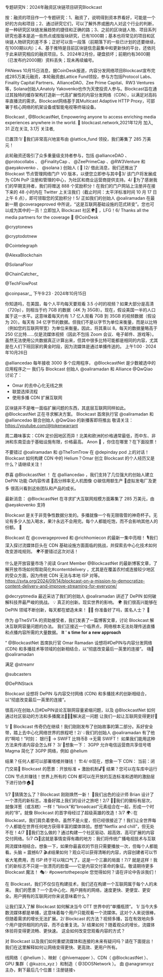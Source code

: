 专题研究N：2024年融资区块链项目研究Blockcast


按：融资的项目作一个专题研究：1、融资了，说明得到资本界看好，可能是一个好的方向和项目；2、通过研究它们，可以了解外界或圈内人对这个行业的判断，是一种研究区块链发展趋势的捷径和正确的路；3、之前的区块链人物、项目系列研究也基本是追一些热点或按版块研究，已有1000期；基本也将常见的项目和区块链人物研究的差不多；正好可以告一段落（前期落下的一些已计划的还要继续，在1000期以内）；4、基于推特是目前区块链信息最集中和更新快的平台，还依托于此来研究相应的融资项目。5、2024年2月份，硬盘损坏；前期约有3600期（已发布约2000期）资料丢失；现未再续编号。

PANews 10月15日消息，据CoinDesk报道，内容分发网络项目Blockcast宣布完成285万美元融资，本轮融资由Lattice Fund领投，参与方包括Protocol Labs、Finality Capital Partners、AllianceDAO、Zee Prime Capital、RW3 Ventures等，Solana创始人Anatoly Yakovenko也作为天使投资人参与。Blockcast旨在通过其独特的缓存架构打造新一代高扩展性的内容分发网络（CDN），以满足对高码率直播流的需求。Blockcast网络基于其Multicast Adaptive HTTP Proxy，可部署于核心网络的机架设备或智能电视等终端设备。

Blockcast
,
@BlockcastNet,
Empowering anyone to access enriching media experiences anywhere in the world. 🫡
blockcast.network,2021年12月 加入,
31 正在关注,
3.1万 关注者,


已置顶:1/ 🚀我们非常高兴地宣布由
@lattice_fund
领投，我们筹集了 285 万美元！

此轮融资还吸引了众多重量级支持者参与，包括
@allianceDAO
 、 
@protocollabs
 、 
@FinalityCap
 、 
@ZeePrimeCap
 、@RW3Venture 和
@aeyakovenko
 、 
@solana
 ) 创始人 ( 🧵 )2/ 借此消息，我们还推出了 Blockcast 节点管理网络门户 V0 版本，以便您立即参与其中👀3/ 该门户将发展成为 CDN PoP 注册和管理的中心，为社区和商业运营商提供支持。4/ 🎁为了感谢我们的早期支持者，我们将赠送 888 个奖励积分！在我们的门户网站上注册并在接下来的 48 小时内在 Twitter 上关注我们（截止时间：太平洋标准时间 10 月 17 日上午 6 点），即可领取您的奖励积分！5/ 正如我们的创始人
@oaliramadan
在最新一期
@coverageproved
中所说，“这是互联网基础设施的范式转变”。您也可以成为其中的一员！立即加入 Blockcast 社区🌍🚀 ，LFG！6/ Thanks all the media partners for the coverage 🙏 
@CoinDesk
 
@cryptonews
 
@cryptodotnew
 
@Cointelegraph
 
@AlexaBlockchain
 
@SolanaFloor
 
@ChainCatcher_
 
@TechFlowPost
 
@coinpasar_,
下午9:23 · 2024年10月15日

你知道吗，在美国，每个人平均每天要观看 3.5 小时的视频？如果大部分是高清（720p），则相当于约 7GB 的数据（4K 为 35GB）。现在，假设美国一半的人口属于这一水平。这意味着每天约有 1.7 亿人观看 7GB 到 35GB 的视频数据（假设为 20）。每天有 34 亿字节的数据。但我们不是以字节为单位来衡量，而是以比特（例如您的互联网带宽）为单位来衡量。因此，将其乘以 8。每天的数据量略高于 250 亿比特……仅是流媒体视频（因此不包括 Zoom 会议、电子邮件、游戏等）。虽然无法使用公共数据真正计算出来，但其中很多比特可能都是相同的内容，尤其是在人们下班回家的黄金时段，因为流媒体是通过单播传送的。 上午1:00 · 2024年10月26日

@alliancedao
每年接收 3000 多个应用程序， 
@BlockcastNet
是少数被选中的应用程序之一
我们与 Blockcast 创始人
@oaliramadan
和 Alliance 
@QwQiao
讨论了：
- Omar 的去中心化无线之旅
- 联盟选择流程
- 使用多播 CDN 扩展互联网

区块链并不是唯一面临扩展问题的东西，其底层互联网同样如此。
@BlockcastNet
正在寻求解决方案。
Blockcast 首席执行官
@oaliramadan
和
@alliancedao
联合创始人
@QwQiao
的新播客即将推出
敬请关注： https://youtube.com/@tokenwarrant

周二趣味事实：CDN 定价因地区而异！北美和欧洲的价格通常最低，而中东、非洲和东南亚由于基础设施有限，价格最高。
Anon 🫡 ，你住在哪里？在下面投票！

不要错过
@oaliramadan
和
@TheTomTrow
在
@depinday
 pod 上的对话！Blockcast 如何构建 CDN 中的 Helium？Omar 创立 Blockcast 的个人经历又是什么？请继续关注！

恭喜
@BlockcastNet
 ！
在
@alliancedao
 ，我们支持了几位强大的创始人建立 DePIN 功能
📺内容传递
🚁高分辨率无人机图像
🌞碳信用额生产
🔋虚拟发电厂及更多
很高兴看到这些团队和产品的成长。

最新消息： 
@BlockcastNet
在寻求扩大互联网规模方面筹集了 285 万美元，由
@aeyakovenko
支持

Blockcast 是关于非竞争性数据分发的。多播就像一个有无限吸管的神奇杯子。无论有多少人加入喝水，果汁永远不会用完。每个人都能吃饱，而不会影响其他人的份额。 🧃

Blockcast 在
@coverageproved
和
@richhomiecon
的最新一集中亮相！ 🎙️我们深入探讨流媒体巨头在 CDN 基础设施方面面临的挑战，并探索去中心化技术如何改变游戏规则。 🌍不要错过这次对话！

什么是开放容量市场？阅读 Grant Member 
@BlockcastNet
的最新博客文章，了解开放市场如何帮助简化#contentdelivery ，尤其是在覆盖农村或连接较少地区的受众方面，因为传统 CDN 无法与本地 ISP 对等。
https://svta.org/2024/09/14/blockcast-on-a-mission-to-democratize-content-delivery-and-improve-streaming-for-everyone/

@decryptmedia
最近采访了我们的创始人
@oaliramadan
讲述了 DePIN 如何破解科技界最严峻的挑战。 💡
真正的创新。现实世界的影响。 🌍
我们很高兴能够在 DePIN 领域不断创新，每天都在塑造未来！ 🔧💡
你准备好了吗，匿名人士？ 🫡

作为
@TheSVTA
的资助接受者，我们发表了一篇博客文章，讨论 Blockcast 解决互联网容量问题的办法。
我们正接近一个临界点，网络根本无法处理传送直播和点播内容所需的大量数据。 𝐈𝐭 ' 𝐬 𝐭𝐢𝐦𝐞 𝐟𝐨𝐫 𝐚 𝐧𝐞𝐰 𝐚𝐩𝐩𝐫𝐨𝐚𝐜𝐡 

“ 
@BlockcastNet
首席执行官 Omar Ramadan 设想将#DePIN与内容分发网络 (CDN) 和多播技术等领域的创新相结合，以“彻底改变最后一英里的连接”。
嗨👋 
@oaliramadan

满足
@streamr
 
@subcasters
 
@DePINStack
 
Blockcast 设想将 DePIN 与内容交付网络 (CDN) 和多播技术的创新相结合，以“彻底改变最后一英里的连接”。

很高兴在创始人日#DePIN谈论互联网容量紧缩问题，以及
@BlockcastNet
如何通过社区驱动的方法和多播魔法🧙‍♀️✨解决这一问题
让我们一起让互联网变得更好🫡

1/ 🚀 Blockcast 传奇仍在继续！我们刚刚发布了创始故事的第二部分。系好安全带，踏上去中心化网络世界的旅程吧！2/ 💡我们的创始人
@oaliramadan
有了他的“啊哈！”时刻：
银行🏦 → SWIFT
比特币₿ →无需 SWIFT！
如果我们能用这种方法来传递内容会怎么样？ 3/ 📡想象一下：
3GPP 允许电信运营商共享信号塔
Magma 简化了 3GPP 网络，例如
@helium

结果？任何人都可以部署塔楼并赚钱！ 🏗️4/ 🌐现在，想象一下 CDN：
当前：闭门交易🚪
Blockcast 的愿景：开放标准 + 激励机制🔓💪
结果？您可以在车库中运行 CDN 节点并赚钱！世界上所有的 CDN 都可以在开放的互连标准和透明的激励层下进行协作🏠📡

1/7 🚀猜猜怎么了？Blockcast 刚刚焕然一新！ 🎨我们出色的设计师 Brian 设计了一个漂亮的新标志。准备好踏上我们的设计之旅吧！2/7 🧱📡我们的徽标有层次，就像洋葱（或冻糕）一样！“block”和“broadcast”元素组合在一起，形成一个时尚的“B”。就像 Blockcast 的首字母经过了超级英雄的改造！3/7 🌍💡在 Blockcast，我们肩负着使命。虽然不是火星，但已经很接近了！我们让全世界每个人都能在世界任何地方获得丰富的媒体体验。想想“Netflix and chill”，但无处不在！4/7 🤝🌐我们怎么做的？通过构建一个社区驱动、超高效、高可扩展的内容交付网络。5/7 📺🔗这就是事情变得有趣的地方：我们将传统广播电视技术与互联网流媒体相结合。想象一下，如果你最喜欢的节目只需要播放一次，但每个人都能看。头脑 = 震撼6/7 🎬💰结果如何？观众可以获得清晰的内容，内容创建者可以节省大笔费用，而 ISP 终于可以喘口气了。这是一个三赢的局面！7/7 就是这样！我们的新标志不只是一张漂亮的脸蛋——它是内容交付革命的象征。敬请期待更多 Blockcast 魔法！ 🎭✨ #powertothepeople
您觉得如何？请在评论中告诉我们！

在 Blockcast，我们不仅仅在构建技术，我们还在构建一个互联网属于每个人的未来。
我们的愿景？一个去中心化、用户拥有的网络，速度更快、更便宜、更安全。用户拥有的互联网对你来说意味着什么？

让我们深入了解 Blockcast 如何解决当今 OTT 世界中的“单播瓶颈”。 1/ 当今大多数流媒体都是单播，这意味着每个用户只能观看一个流媒体。这对个人来说很棒，但随着需求的增长无法扩展。2/ Blockcast 的方法？视频多播，旨在有效地向多个用户提供相同的内容，而不会重复流。3/ 结果如何？随着观众的增长，流媒体体验将变得更流畅、更快速。
这会如何改变您观看内容的方式？

对 Blockcast 以及我们如何重塑流媒体和连接的未来有疑问吗？请在下面提出！
我们在这里解释如何让网络变得更快、更高效、更用户所有。

线网络（ 
@helium
 ）、映射（ 
@hivemapper
 ）、CDN（ 
@BlockcastNet
 ）、GPU 集群（ 
@kuzco_xyz
 ）和制造（ 
@3DOSNetwork
 ）。
由
@anagramxyz
主办，剩下最后几个位置！注册链接⤵️